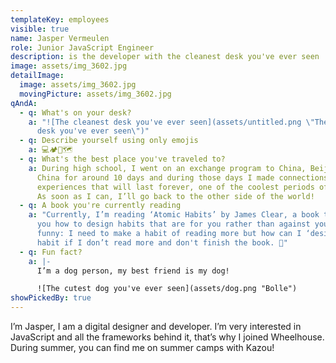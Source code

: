 ```yaml
---
templateKey: employees
visible: true
name: Jasper Vermeulen
role: Junior JavaScript Engineer
description: is the developer with the cleanest desk you've ever seen
image: assets/img_3602.jpg
detailImage:
  image: assets/img_3602.jpg
  movingPicture: assets/img_3602.jpg
qAndA:
  - q: What's on your desk?
    a: "![The cleanest desk you've ever seen](assets/untitled.png \"The cleanest
      desk you've ever seen\")"
  - q: Describe yourself using only emojis
    a: 💻🏕️🐶🗺️
  - q: What's the best place you've traveled to?
    a: During high school, I went on an exchange program to China, Beijing. I was in
      China for around 10 days and during those days I made connections and
      experiences that will last forever, one of the coolest periods of my life.
      As soon as I can, I’ll go back to the other side of the world!
  - q: A book you're currently reading
    a: "Currently, I’m reading ‘Atomic Habits’ by James Clear, a book that teaches
      you how to design habits that are for you rather than against you. It’s
      funny: I need to make a habit of reading more but how can I ‘design’ the
      habit if I don’t read more and don't finish the book. 🤨"
  - q: Fun fact?
    a: |-
      I’m a dog person, my best friend is my dog!

      ![The cutest dog you've ever seen](assets/dog.png "Bolle")
showPickedBy: true
---
```

I’m Jasper, I am a digital designer and developer. I’m very interested in JavaScript and all the frameworks behind it, that’s why I joined Wheelhouse. During summer, you can find me on summer camps with Kazou!